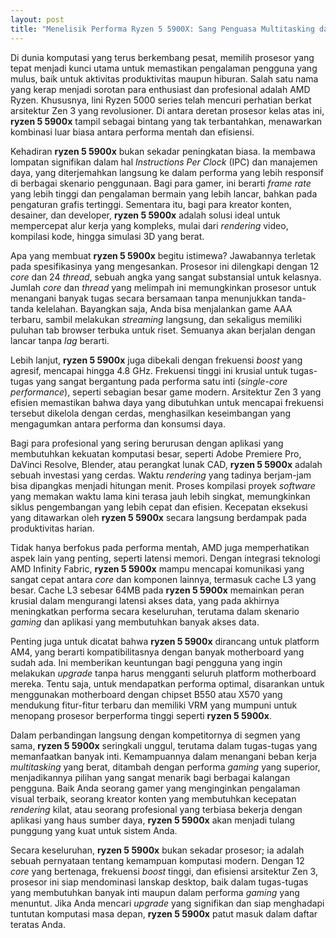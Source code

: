 ```yaml
---
layout: post
title: "Menelisik Performa Ryzen 5 5900X: Sang Penguasa Multitasking dan Gaming"
---
```


Di dunia komputasi yang terus berkembang pesat, memilih prosesor yang tepat menjadi kunci utama untuk memastikan pengalaman pengguna yang mulus, baik untuk aktivitas produktivitas maupun hiburan. Salah satu nama yang kerap menjadi sorotan para enthusiast dan profesional adalah AMD Ryzen. Khususnya, lini Ryzen 5000 series telah mencuri perhatian berkat arsitektur Zen 3 yang revolusioner. Di antara deretan prosesor kelas atas ini, **ryzen 5 5900x** tampil sebagai bintang yang tak terbantahkan, menawarkan kombinasi luar biasa antara performa mentah dan efisiensi.

Kehadiran **ryzen 5 5900x** bukan sekadar peningkatan biasa. Ia membawa lompatan signifikan dalam hal *Instructions Per Clock* (IPC) dan manajemen daya, yang diterjemahkan langsung ke dalam performa yang lebih responsif di berbagai skenario penggunaan. Bagi para gamer, ini berarti *frame rate* yang lebih tinggi dan pengalaman bermain yang lebih lancar, bahkan pada pengaturan grafis tertinggi. Sementara itu, bagi para kreator konten, desainer, dan developer, **ryzen 5 5900x** adalah solusi ideal untuk mempercepat alur kerja yang kompleks, mulai dari *rendering* video, kompilasi kode, hingga simulasi 3D yang berat.

Apa yang membuat **ryzen 5 5900x** begitu istimewa? Jawabannya terletak pada spesifikasinya yang mengesankan. Prosesor ini dilengkapi dengan 12 *core* dan 24 *thread*, sebuah angka yang sangat substansial untuk kelasnya. Jumlah *core* dan *thread* yang melimpah ini memungkinkan prosesor untuk menangani banyak tugas secara bersamaan tanpa menunjukkan tanda-tanda kelelahan. Bayangkan saja, Anda bisa menjalankan game AAA terbaru, sambil melakukan *streaming* langsung, dan sekaligus memiliki puluhan tab browser terbuka untuk riset. Semuanya akan berjalan dengan lancar tanpa *lag* berarti.

Lebih lanjut, **ryzen 5 5900x** juga dibekali dengan frekuensi *boost* yang agresif, mencapai hingga 4.8 GHz. Frekuensi tinggi ini krusial untuk tugas-tugas yang sangat bergantung pada performa satu inti (*single-core performance*), seperti sebagian besar game modern. Arsitektur Zen 3 yang efisien memastikan bahwa daya yang dibutuhkan untuk mencapai frekuensi tersebut dikelola dengan cerdas, menghasilkan keseimbangan yang mengagumkan antara performa dan konsumsi daya.

Bagi para profesional yang sering berurusan dengan aplikasi yang membutuhkan kekuatan komputasi besar, seperti Adobe Premiere Pro, DaVinci Resolve, Blender, atau perangkat lunak CAD, **ryzen 5 5900x** adalah sebuah investasi yang cerdas. Waktu *rendering* yang tadinya berjam-jam bisa dipangkas menjadi hitungan menit. Proses kompilasi proyek *software* yang memakan waktu lama kini terasa jauh lebih singkat, memungkinkan siklus pengembangan yang lebih cepat dan efisien. Kecepatan eksekusi yang ditawarkan oleh **ryzen 5 5900x** secara langsung berdampak pada produktivitas harian.

Tidak hanya berfokus pada performa mentah, AMD juga memperhatikan aspek lain yang penting, seperti latensi memori. Dengan integrasi teknologi AMD Infinity Fabric, **ryzen 5 5900x** mampu mencapai komunikasi yang sangat cepat antara *core* dan komponen lainnya, termasuk cache L3 yang besar. Cache L3 sebesar 64MB pada **ryzen 5 5900x** memainkan peran krusial dalam mengurangi latensi akses data, yang pada akhirnya meningkatkan performa secara keseluruhan, terutama dalam skenario *gaming* dan aplikasi yang membutuhkan banyak akses data.

Penting juga untuk dicatat bahwa **ryzen 5 5900x** dirancang untuk platform AM4, yang berarti kompatibilitasnya dengan banyak motherboard yang sudah ada. Ini memberikan keuntungan bagi pengguna yang ingin melakukan *upgrade* tanpa harus mengganti seluruh platform motherboard mereka. Tentu saja, untuk mendapatkan performa optimal, disarankan untuk menggunakan motherboard dengan chipset B550 atau X570 yang mendukung fitur-fitur terbaru dan memiliki VRM yang mumpuni untuk menopang prosesor berperforma tinggi seperti **ryzen 5 5900x**.

Dalam perbandingan langsung dengan kompetitornya di segmen yang sama, **ryzen 5 5900x** seringkali unggul, terutama dalam tugas-tugas yang memanfaatkan banyak inti. Kemampuannya dalam menangani beban kerja *multitasking* yang berat, ditambah dengan performa *gaming* yang superior, menjadikannya pilihan yang sangat menarik bagi berbagai kalangan pengguna. Baik Anda seorang gamer yang menginginkan pengalaman visual terbaik, seorang kreator konten yang membutuhkan kecepatan *rendering* kilat, atau seorang profesional yang terbiasa bekerja dengan aplikasi yang haus sumber daya, **ryzen 5 5900x** akan menjadi tulang punggung yang kuat untuk sistem Anda.

Secara keseluruhan, **ryzen 5 5900x** bukan sekadar prosesor; ia adalah sebuah pernyataan tentang kemampuan komputasi modern. Dengan 12 *core* yang bertenaga, frekuensi *boost* tinggi, dan efisiensi arsitektur Zen 3, prosesor ini siap mendominasi lanskap desktop, baik dalam tugas-tugas yang membutuhkan banyak inti maupun dalam performa *gaming* yang menuntut. Jika Anda mencari *upgrade* yang signifikan dan siap menghadapi tuntutan komputasi masa depan, **ryzen 5 5900x** patut masuk dalam daftar teratas Anda.
